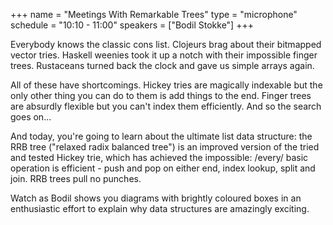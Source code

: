 +++
name = "Meetings With Remarkable Trees"
type = "microphone"
schedule = "10:10 - 11:00"
speakers = ["Bodil Stokke"]
+++

Everybody knows the classic cons list. Clojeurs brag about their bitmapped vector tries. Haskell weenies took it up a notch with their impossible finger trees. Rustaceans turned back the clock and gave us simple arrays again.

All of these have shortcomings. Hickey tries are magically indexable but the only other thing you can do to them is add things to the end. Finger trees are absurdly flexible but you can't index them efficiently. And so the search goes on...

And today, you're going to learn about the ultimate list data structure: the RRB tree ("relaxed radix balanced tree") is an improved version of the tried and tested Hickey trie, which has achieved the impossible: /every/ basic operation is efficient - push and pop on either end, index lookup, split and join. RRB trees pull no punches.

Watch as Bodil shows you diagrams with brightly coloured boxes in an enthusiastic effort to explain why data structures are amazingly exciting.